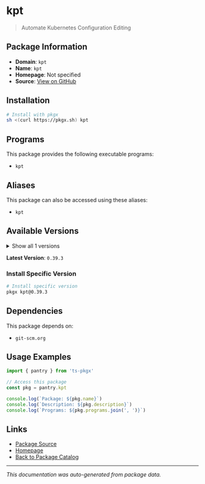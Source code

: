 # kpt

> Automate Kubernetes Configuration Editing

## Package Information

- **Domain**: `kpt`
- **Name**: `kpt`
- **Homepage**: Not specified
- **Source**: [View on GitHub](https://github.com/pkgxdev/pantry/tree/main/projects/kpt.dev/package.yml)

## Installation

```bash
# Install with pkgx
sh <(curl https://pkgx.sh) kpt
```

## Programs

This package provides the following executable programs:

- `kpt`

## Aliases

This package can also be accessed using these aliases:

- `kpt`

## Available Versions

<details>
<summary>Show all 1 versions</summary>

- `0.39.3`

</details>

**Latest Version**: `0.39.3`

### Install Specific Version

```bash
# Install specific version
pkgx kpt@0.39.3
```

## Dependencies

This package depends on:

- `git-scm.org`

## Usage Examples

```typescript
import { pantry } from 'ts-pkgx'

// Access this package
const pkg = pantry.kpt

console.log(`Package: ${pkg.name}`)
console.log(`Description: ${pkg.description}`)
console.log(`Programs: ${pkg.programs.join(', ')}`)
```

## Links

- [Package Source](https://github.com/pkgxdev/pantry/tree/main/projects/kpt.dev/package.yml)
- [Homepage](#)
- [Back to Package Catalog](../package-catalog.md)

---

*This documentation was auto-generated from package data.*
